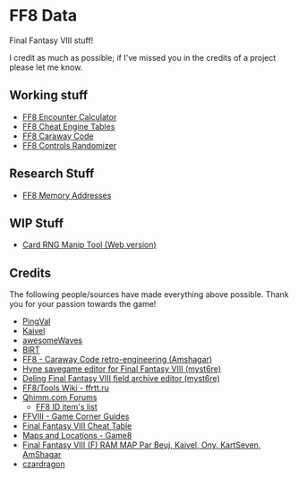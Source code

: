 # FF8 Data

Final Fantasy VIII stuff!

I credit as much as possible; if I've missed you in the credits of a project please let me know.

## Working stuff
* [FF8 Encounter Calculator](./EncounterCalculator)
* [FF8 Cheat Engine Tables](https://github.com/brofar/ff8/releases)
* [FF8 Caraway Code](https://github.com/brofar/ff8-Julia)
* [FF8 Controls Randomizer](https://github.com/brofar/ff8-controls-randomizer)

## Research Stuff
* [FF8 Memory Addresses](https://github.com/brofar/ff8/tree/main/Memory%20Addresses)

## WIP Stuff
* [Card RNG Manip Tool (Web version)](./Manip-HTML)

## Credits
The following people/sources have made everything above possible. Thank you for your passion towards the game!

- [PingVal](http://pingval.g1.xrea.com/)
- [Kaivel](https://www.twitch.tv/kaivel)
- [awesomeWaves](https://www.twitch.tv/awesomeWaves)
- [BlRT](https://twitch.tv/BlRT)
- [FF8 - Caraway Code retro-engineering (Amshagar)](https://docs.google.com/document/d/1k0wViIjYPa6oakFvcwXxwmXj_2O_Q8FL9Ab5XRfsA6I/)
- [Hyne savegame editor for Final Fantasy VIII (myst6re)](https://github.com/myst6re/hyne)
- [Deling Final Fantasy VIII field archive editor (myst6re)](https://github.com/myst6re/deling)
- [FF8/Tools Wiki - ffrtt.ru](http://wiki.ffrtt.ru/index.php/FF8/Tools)
- [Qhimm.com Forums](http://forums.qhimm.com/)
    + [FF8 ID item's list](http://forums.qhimm.com/index.php?topic=17034.0)
- [FFVIII - Game Corner Guides](https://guides.gamercorner.net/ffviii/)
- [Final Fantasy VIII Cheat Table](https://fearlessrevolution.com/viewtopic.php?t=1029)
- [Maps and Locations - Game8](https://game8.co/games/Final_Fantasy_VIII/archives/270984)
- [Final Fantasy VIII (F) RAM MAP Par Beuj, Kaivel, Ony, KartSeven, AmShagar](https://docs.google.com/document/d/1unjgx4zAUUcIroed8ahxmD-9yhMHZQESjrjWuzFnML8)
- [czardragon](https://gamehacking.org/czardragon/)
